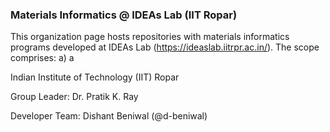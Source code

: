 ### Materials Informatics @ IDEAs Lab (IIT Ropar)
This organization page hosts repositories with materials informatics programs developed at IDEAs Lab (https://ideaslab.iitrpr.ac.in/).
The scope comprises:
	a) a

Indian Institute of Technology (IIT) Ropar

Group Leader: Dr. Pratik K. Ray

Developer Team: Dishant Beniwal (@d-beniwal)
